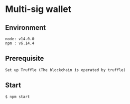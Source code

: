 # Multi-sig wallet

## Environment
``` 
node: v14.0.0
npm : v6.14.4
```

## Prerequisite
```
Set up Truffle (The blockchain is operated by truffle)
```
## Start
```
$ npm start
```
